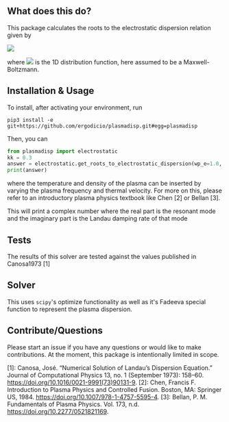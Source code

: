 ## What does this do?
This package calculates the roots to the electrostatic dispersion relation given by 

<img src="https://render.githubusercontent.com/render/math?math=1 + \frac{\omega_p^2}{k^2} \int du \frac{d_u g(u)}{\omega/k - u} = 0">

where <img src="https://render.githubusercontent.com/render/math?math=g(u)"> is the 1D distribution function, here assumed
to be a Maxwell-Boltzmann.

## Installation & Usage
To install, after activating your environment, run

```shell
pip3 install -e git+https://github.com/ergodicio/plasmadisp.git#egg=plasmadisp
```

Then, you can

```python
from plasmadisp import electrostatic
kk = 0.3
answer = electrostatic.get_roots_to_electrostatic_dispersion(wp_e=1.0, vth_e=1.0, k0=kk)
print(answer)
```
where the temperature and density of the plasma can be inserted by varying the plasma frequency and thermal velocity. 
For more on this, please refer to an introductory plasma physics textbook like Chen [2] or Bellan [3].

This will print a complex number where the real part is the resonant mode and the imaginary part is the Landau damping 
rate of that mode

## Tests
The results of this solver are tested against the values published in Canosa1973 [1]

## Solver
This uses `scipy`'s optimize functionality as well as it's Fadeeva special function to represent the plasma dispersion.

## Contribute/Questions
Please start an issue if you have any questions or would like to make contributions. At the moment, this package is 
intentionally limited in scope.


[1]: Canosa, José. “Numerical Solution of Landau’s Dispersion Equation.” Journal of Computational Physics 13, no. 1 (September 1973): 158–60. https://doi.org/10.1016/0021-9991(73)90131-9.
[2]: Chen, Francis F. Introduction to Plasma Physics and Controlled Fusion. Boston, MA: Springer US, 1984. https://doi.org/10.1007/978-1-4757-5595-4.
[3]: Bellan, P. M. Fundamentals of Plasma Physics. Vol. 173, n.d. https://doi.org/10.2277/0521821169.